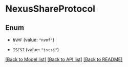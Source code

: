 # NexusShareProtocol

## Enum


* `NVMF` (value: `"nvmf"`)

* `ISCSI` (value: `"iscsi"`)


[[Back to Model list]](../README.md#documentation-for-models) [[Back to API list]](../README.md#documentation-for-api-endpoints) [[Back to README]](../README.md)


